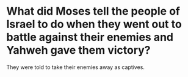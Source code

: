 # What did Moses tell the people of Israel to do when they went out to battle against their enemies and Yahweh gave them victory?

They were told to take their enemies away as captives.
